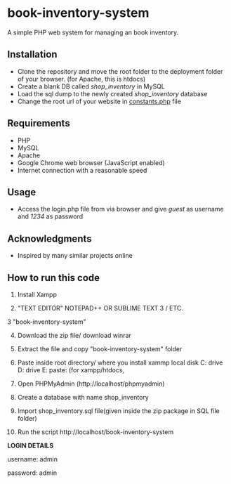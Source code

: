 # book-inventory-system

A simple PHP web system for managing an book inventory.


## Installation
* Clone the repository and move the root folder to the deployment folder of your browser. (for Apache, this is htdocs)
* Create a blank DB called *shop_inventory* in MySQL
* Load the sql dump to the newly created _shop_inventory_ database
* Change the root url of your website in [constants.php](inc/config/constants.php) file

## Requirements
* PHP
* MySQL
* Apache
* Google Chrome web browser (JavaScript enabled)
* Internet connection with a reasonable speed

## Usage
* Access the login.php file from via browser and give _guest_ as username and _1234_ as password


## Acknowledgments
* Inspired by many similar projects online

## How to run this code

1. Install Xampp

2. "TEXT EDITOR" NOTEPAD++ OR SUBLIME TEXT 3 / ETC.

3  "book-inventory-system"

4.  Download the zip file/ download winrar

5.  Extract the file and copy "book-inventory-system" folder

6.  Paste inside root directory/ where you install xammp local disk C: drive D: drive E: paste: (for xampp/htdocs, 

7.  Open PHPMyAdmin (http://localhost/phpmyadmin)

8.  Create a database with name shop_inventory

6.  Import shop_inventory.sql file(given inside the zip package in SQL file folder)

7.  Run the script http://localhost/book-inventory-system


**LOGIN DETAILS** 

username: admin

password: admin


